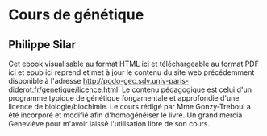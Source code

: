 # Cours de génétique

## Philippe Silar

Cet ebook visualisable au format HTML ici et téléchargeable au format PDF ici et epub ici reprend et met à jour le contenu du site web précédemment disponible à l'adresse http://podo-gec.sdv.univ-paris-diderot.fr/genetique/licence.html. Le contenu pédagogique est celui d'un programme typique de génétique fongamentale et approfondie d'une licence de biologie/biochimie. Le cours rédigé par Mme Gonzy-Treboul a été incorporé et modifié afin d'homogénéiser le livre. Un grand mercià Geneviève pour m'avoir laissé l'utilisation libre de son cours.
